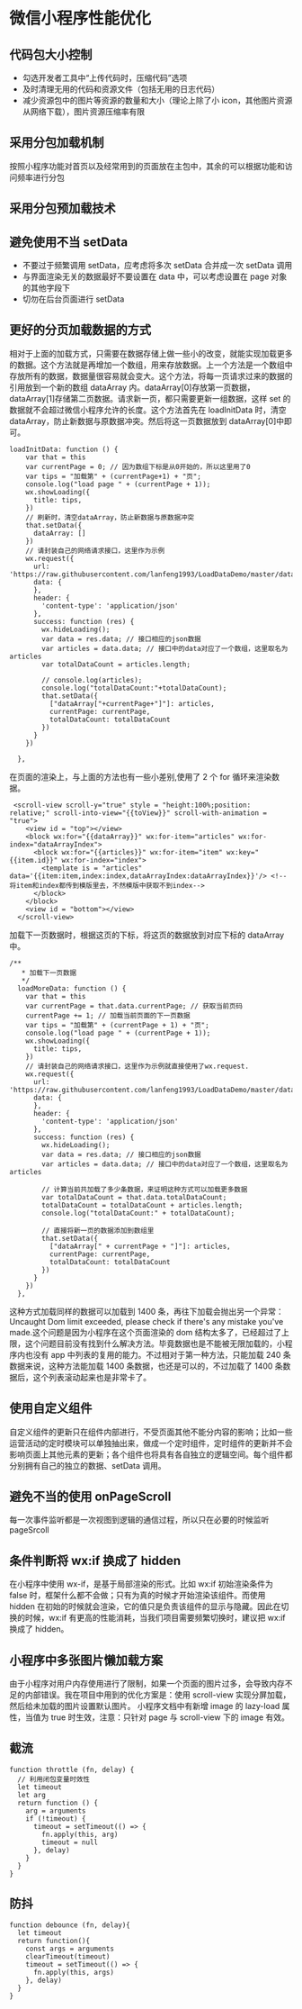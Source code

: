 # 微信小程序性能优化

## 代码包大小控制

- 勾选开发者工具中“上传代码时，压缩代码”选项
- 及时清理无用的代码和资源文件（包括无用的日志代码）
- 减少资源包中的图片等资源的数量和大小（理论上除了小 icon，其他图片资源从网络下载），图片资源压缩率有限

## 采用分包加载机制

按照小程序功能对首页以及经常用到的页面放在主包中，其余的可以根据功能和访问频率进行分包

## 采用分包预加载技术

## 避免使用不当 setData

- 不要过于频繁调用 setData，应考虑将多次 setData 合并成一次 setData 调用
- 与界面渲染无关的数据最好不要设置在 data 中，可以考虑设置在 page 对象的其他字段下
- 切勿在后台页面进行 setData

## 更好的分页加载数据的方式

相对于上面的加载方式，只需要在数据存储上做一些小的改变，就能实现加载更多的数据。这个方法就是再增加一个数组，用来存放数据。上一个方法是一个数组中存放所有的数据，数据量很容易就会变大。这个方法，将每一页请求过来的数据的引用放到一个新的数组 dataArray 内。dataArray[0]存放第一页数据，dataArray[1]存储第二页数据。请求新一页，都只需要更新一组数据，这样 set 的数据就不会超过微信小程序允许的长度。这个方法首先在 loadInitData 时，清空 dataArray，防止新数据与原数据冲突。然后将这一页数据放到 dataArray[0]中即可。

```
loadInitData: function () {
    var that = this
    var currentPage = 0; // 因为数组下标是从0开始的，所以这里用了0
    var tips = "加载第" + (currentPage+1) + "页";
    console.log("load page " + (currentPage + 1));
    wx.showLoading({
      title: tips,
    })
    // 刷新时，清空dataArray，防止新数据与原数据冲突
    that.setData({
      dataArray: []
    })
    // 请封装自己的网络请求接口，这里作为示例
    wx.request({
      url: 'https://raw.githubusercontent.com/lanfeng1993/LoadDataDemo/master/data/data.json',
      data: {
      },
      header: {
        'content-type': 'application/json'
      },
      success: function (res) {
        wx.hideLoading();
        var data = res.data; // 接口相应的json数据
        var articles = data.data; // 接口中的data对应了一个数组，这里取名为 articles
        var totalDataCount = articles.length;

        // console.log(articles);
        console.log("totalDataCount:"+totalDataCount);
        that.setData({
          ["dataArray["+currentPage+"]"]: articles,
          currentPage: currentPage,
          totalDataCount: totalDataCount
        })
      }
    })

  },
```

在页面的渲染上，与上面的方法也有一些小差别,使用了 2 个 for 循环来渲染数据。

```
 <scroll-view scroll-y="true" style = "height:100%;position: relative;" scroll-into-view="{{toView}}" scroll-with-animation = "true">
    <view id = "top"></view>
    <block wx:for="{{dataArray}}" wx:for-item="articles" wx:for-index="dataArrayIndex">
      <block wx:for="{{articles}}" wx:for-item="item" wx:key="{{item.id}}" wx:for-index="index">
        <template is = "articles" data='{{item:item,index:index,dataArrayIndex:dataArrayIndex}}'/> <!--将item和index都传到模版里去，不然模版中获取不到index-->
      </block>
    </block>
    <view id = "bottom"></view>
  </scroll-view>
```

加载下一页数据时，根据这页的下标，将这页的数据放到对应下标的 dataArray 中。

```
/**
   * 加载下一页数据
   */
  loadMoreData: function () {
    var that = this
    var currentPage = that.data.currentPage; // 获取当前页码
    currentPage += 1; // 加载当前页面的下一页数据
    var tips = "加载第" + (currentPage + 1) + "页";
    console.log("load page " + (currentPage + 1));
    wx.showLoading({
      title: tips,
    })
    // 请封装自己的网络请求接口，这里作为示例就直接使用了wx.request.
    wx.request({
      url: 'https://raw.githubusercontent.com/lanfeng1993/LoadDataDemo/master/data/data.json',
      data: {
      },
      header: {
        'content-type': 'application/json'
      },
      success: function (res) {
        wx.hideLoading();
        var data = res.data; // 接口相应的json数据
        var articles = data.data; // 接口中的data对应了一个数组，这里取名为 articles

        // 计算当前共加载了多少条数据，来证明这种方式可以加载更多数据
        var totalDataCount = that.data.totalDataCount;
        totalDataCount = totalDataCount + articles.length;
        console.log("totalDataCount:" + totalDataCount);

        // 直接将新一页的数据添加到数组里
        that.setData({
          ["dataArray[" + currentPage + "]"]: articles,
          currentPage: currentPage,
          totalDataCount: totalDataCount
        })
      }
    })
  },
```

这种方式加载同样的数据可以加载到 1400 条，再往下加载会抛出另一个异常：Uncaught Dom limit exceeded, please check if there's any mistake you've made.这个问题是因为小程序在这个页面渲染的 dom 结构太多了，已经超过了上限，这个问题目前没有找到什么解决方法。毕竟数据也是不能被无限加载的，小程序内也没有 app 中列表的复用的能力。不过相对于第一种方法，只能加载 240 条数据来说，这种方法能加载 1400 条数据，也还是可以的，不过加载了 1400 条数据后，这个列表滚动起来也是非常卡了。

## 使用自定义组件

自定义组件的更新只在组件内部进行，不受页面其他不能分内容的影响；比如一些运营活动的定时模块可以单独抽出来，做成一个定时组件，定时组件的更新并不会影响页面上其他元素的更新；各个组件也将具有各自独立的逻辑空间。每个组件都分别拥有自己的独立的数据、setData 调用。

## 避免不当的使用 onPageScroll

每一次事件监听都是一次视图到逻辑的通信过程，所以只在必要的时候监听 pageSrcoll

## 条件判断将 wx:if 换成了 hidden

在小程序中使用 wx-if，是基于局部渲染的形式。比如 wx:if 初始渲染条件为 false 时，框架什么都不会做；只有为真的时候才开始渲染该组件。而使用 hidden 在初始的时候就会渲染，它的值只是负责该组件的显示与隐藏。因此在切换的时候，wx:if 有更高的性能消耗，当我们项目需要频繁切换时，建议把 wx:if 换成了 hidden。

## 小程序中多张图片懒加载方案

由于小程序对用户内存使用进行了限制，如果一个页面的图片过多，会导致内存不足的内部错误。我在项目中用到的优化方案是：使用 scroll-view 实现分屏加载，然后给未加载的图片设置默认图片。
小程序文档中有新增 image 的 lazy-load 属性，当值为 true 时生效，注意：只针对 page 与 scroll-view 下的 image 有效。
## 截流
~~~
function throttle (fn, delay) {
  // 利用闭包变量时效性
  let timeout
  let arg
  return function () {
    arg = arguments
    if (!timeout) {
      timeout = setTimeout(() => {
        fn.apply(this, arg)
        timeout = null
      }, delay)
    }
  }
}
~~~
## 防抖
~~~
function debounce (fn, delay){
  let timeout
  return function(){
    const args = arguments
    clearTimeout(timeout)
    timeout = setTimeout(() => {
      fn.apply(this, args)
    }, delay)
  }
}
~~~
